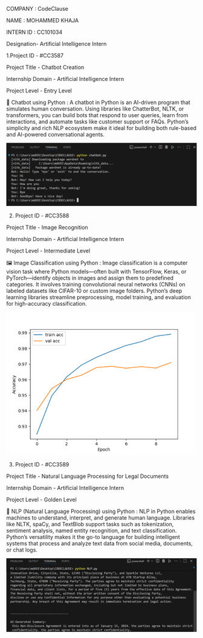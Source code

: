 COMPANY : CodeClause

NAME : MOHAMMED KHAJA

INTERN ID : CC101034

Designation- Artificial Intelligence Intern



1.Project ID - #CC3587

Project Title - Chatbot Creation

Internship Domain - Artificial Intelligence Intern

Project Level - Entry Level

🤖 Chatbot using Python :
A chatbot in Python is an AI-driven program that simulates human conversation. Using libraries like ChatterBot, NLTK, or transformers, you can build bots that respond to user queries, learn from interactions, and automate tasks like customer support or FAQs. Python’s simplicity and rich NLP ecosystem make it ideal for building both rule-based and AI-powered conversational agents.

![image alt](https://github.com/MOHAMMED-KHAJA-045/CodeClause-/blob/0a0f180a0907178a08d6cfec0a4cd20702ff3df6/chatbot.png)

2. Project ID - #CC3588

Project Title - Image Recognition

Internship Domain - Artificial Intelligence Intern

Project Level - Intermediate Level

🖼️ Image Classification using Python :
Image classification is a computer vision task where Python models—often built with TensorFlow, Keras, or PyTorch—identify objects in images and assign them to predefined categories. It involves training convolutional neural networks (CNNs) on labeled datasets like CIFAR-10 or custom image folders. Python’s deep learning libraries streamline preprocessing, model training, and evaluation for high-accuracy classification.

![image alt](https://github.com/MOHAMMED-KHAJA-045/CodeClause-/blob/0a0f180a0907178a08d6cfec0a4cd20702ff3df6/IMAGECLASSIFICATION.png)

3. Project ID - #CC3589

Project Title - Natural Language Processing for Legal Documents

Internship Domain - Artificial Intelligence Intern

Project Level - Golden Level

🧠 NLP (Natural Language Processing) using Python :
NLP in Python enables machines to understand, interpret, and generate human language. Libraries like NLTK, spaCy, and TextBlob support tasks such as tokenization, sentiment analysis, named entity recognition, and text classification. Python’s versatility makes it the go-to language for building intelligent systems that process and analyze text data from social media, documents, or chat logs.

![image alt](https://github.com/MOHAMMED-KHAJA-045/CodeClause-/blob/0a0f180a0907178a08d6cfec0a4cd20702ff3df6/NLP.png)

